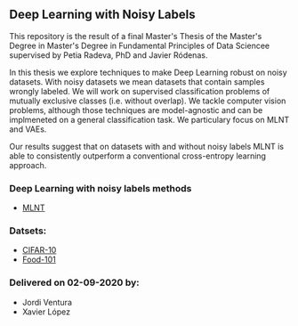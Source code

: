 ## Deep Learning with Noisy Labels
This repository is the result of a final Master's Thesis of the Master's Degree in Master's Degree in Fundamental Principles of Data Sciencee supervised by Petia Radeva, PhD and Javier Ródenas. 

In this thesis we explore techniques to make Deep Learning robust on noisy datasets. With noisy datasets we mean datasets that contain samples wrongly labeled. We will work on  supervised classification problems of mutually exclusive classes (i.e. without overlap). We tackle computer vision problems, although those techniques are model-agnostic and can be implmeneted on a general classification task.
We particulary focus on MLNT and VAEs.

Our results suggest that on datasets with and without noisy labels MLNT is able to consistently outperform a conventional cross-entropy learning approach.


### Deep Learning with noisy labels methods
* [MLNT](https://github.com/LiJunnan1992/MLNT)

### Datsets:
* [CIFAR-10](https://www.cs.toronto.edu/~kriz/cifar.html)
* [Food-101](https://www.kaggle.com/dansbecker/food-101/home)

### Delivered on 02-09-2020 by:
* Jordi Ventura
* Xavier López
